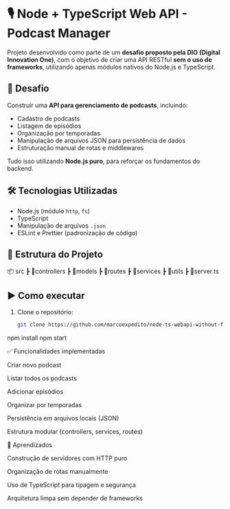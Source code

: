 # 🎙️ Node + TypeScript Web API - Podcast Manager

Projeto desenvolvido como parte de um **desafio proposto pela DIO (Digital Innovation One)**, com o objetivo de criar uma API RESTful **sem o uso de frameworks**, utilizando apenas módulos nativos do Node.js e TypeScript.

## 🚀 Desafio

Construir uma **API para gerenciamento de podcasts**, incluindo:

- Cadastro de podcasts
- Listagem de episódios
- Organização por temporadas
- Manipulação de arquivos JSON para persistência de dados
- Estruturação manual de rotas e middlewares

Tudo isso utilizando **Node.js puro**, para reforçar os fundamentos do backend.

## 🛠️ Tecnologias Utilizadas

- Node.js (módulo `http`, `fs`)
- TypeScript
- Manipulação de arquivos `.json`
- ESLint e Prettier (padronização de código)

## 📁 Estrutura do Projeto

📦 src
┣ 📂controllers
┣ 📂models
┣ 📂routes
┣ 📂services
┣ 📂utils
┣ 📜server.ts


## ▶️ Como executar

1. Clone o repositório:
   ```bash
   git clone https://github.com/marcoexpedito/node-ts-webapi-without-frameworks-podcast-menager

npm install
npm start

✅ Funcionalidades implementadas

 Criar novo podcast

 Listar todos os podcasts

 Adicionar episódios

 Organizar por temporadas

 Persistência em arquivos locais (JSON)

 Estrutura modular (controllers, services, routes)

📌 Aprendizados

Construção de servidores com HTTP puro

Organização de rotas manualmente

Uso de TypeScript para tipagem e segurança

Arquitetura limpa sem depender de frameworks

